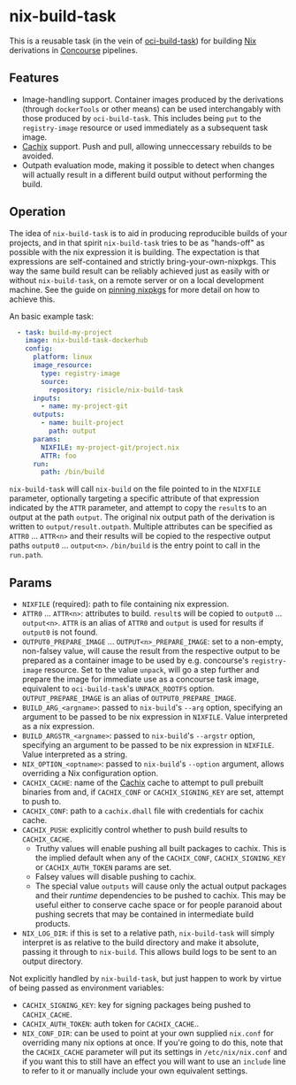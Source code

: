 # nix-build-task

This is a reusable task (in the vein of
[oci-build-task](https://github.com/vito/oci-build-task)) for building
[Nix](https://nixos.org/) derivations in [Concourse](https://concourse-ci.org/)
pipelines.

## Features

- Image-handling support. Container images produced by the derivations (through
  `dockerTools` or other means) can be used interchangably with those produced by
  `oci-build-task`. This includes being `put` to the `registry-image` resource or
  used immediately as a subsequent task image.
- [Cachix](https://cachix.org/) support. Push and pull, allowing unneccessary rebuilds
  to be avoided.
- Outpath evaluation mode, making it possible to detect when changes will actually
  result in a different build output without performing the build.

## Operation

The idea of `nix-build-task` is to aid in producing reproducible builds of your
projects, and in that spirit `nix-build-task` tries to be as "hands-off" as possible
with the nix expression it is building. The expectation is that expressions are
self-contained and strictly bring-your-own-nixpkgs. This way the same build result can
be reliably achieved just as easily with or without `nix-build-task`, on a remote server
or on a local development machine. See the guide on
[pinning nixpkgs](https://nixos.org/guides/towards-reproducibility-pinning-nixpkgs.html)
for more detail on how to achieve this.

An basic example task:

```yaml
  - task: build-my-project
    image: nix-build-task-dockerhub
    config:
      platform: linux
      image_resource:
        type: registry-image
        source:
          repository: risicle/nix-build-task
      inputs:
        - name: my-project-git
      outputs:
        - name: built-project
          path: output
      params:
        NIXFILE: my-project-git/project.nix
        ATTR: foo
      run:
        path: /bin/build
```

`nix-build-task` will call `nix-build` on the file pointed to in the `NIXFILE` parameter,
optionally targeting a specific attribute of that expression indicated by the `ATTR`
parameter, and attempt to copy the `result`s to an output at the path `output`. The
original nix output path of the derivation is written to `output/result.outpath`.
Multiple attributes can be specified as `ATTR0` ... `ATTR<n>` and their results will be
copied to the respective output paths `output0` ... `output<n>`. `/bin/build` is the
entry point to call in the `run.path`.

## Params

- `NIXFILE` (required): path to file containing nix expression.
- `ATTR0` ... `ATTR<n>`: attributes to build. `result`s will be copied to `output0` ...
  `output<n>`. `ATTR` is an alias of `ATTR0` and `output` is used for results if
  `output0` is not found.
- `OUTPUT0_PREPARE_IMAGE` ... `OUTPUT<n>_PREPARE_IMAGE`: set to a non-empty, non-falsey
  value, will cause the result from the respective output to be prepared as a container
  image to be used by e.g. concourse's `registry-image` resource. Set to the value
  `unpack`, will go a step further and prepare the image for immediate use as a concourse
  task image, equivalent to `oci-build-task`'s `UNPACK_ROOTFS` option.
  `OUTPUT_PREPARE_IMAGE` is an alias of `OUTPUT0_PREPARE_IMAGE`.
- `BUILD_ARG_<argname>`: passed to `nix-build`'s `--arg` option, specifying an argument
  to be passed to be nix expression in `NIXFILE`. Value interpreted as a nix expression.
- `BUILD_ARGSTR_<argname>`: passed to `nix-build`'s `--argstr` option, specifying an
  argument to be passed to be nix expression in `NIXFILE`. Value interpreted as a string.
- `NIX_OPTION_<optname>`: passed to `nix-build`'s `--option` argument, allows overriding
  a Nix configuration option.
- `CACHIX_CACHE`: name of the [Cachix](https://cachix.org/) cache to attempt to pull
  prebuilt binaries from and, if `CACHIX_CONF` or `CACHIX_SIGNING_KEY` are set, attempt
  to push to.
- `CACHIX_CONF`: path to a `cachix.dhall` file with credentials for cachix cache.
- `CACHIX_PUSH`: explicitly control whether to push build results to `CACHIX_CACHE`.
  - Truthy values will enable pushing all built packages to cachix. This is the implied
    default when any of the `CACHIX_CONF`, `CACHIX_SIGNING_KEY` or `CACHIX_AUTH_TOKEN`
    params are set.
  - Falsey values will disable pushing to cachix.
  - The special value `outputs` will cause only the actual output packages and their
    *runtime* dependencies to be pushed to cachix. This may be useful either to conserve
    cache space or for people paranoid about pushing secrets that may be contained in
    intermediate build products.
- `NIX_LOG_DIR`: if this is set to a relative path, `nix-build-task` will simply
  interpret is as relative to the build directory and make it absolute, passing it
  through to `nix-build`. This allows build logs to be sent to an output directory.

Not explicitly handled by `nix-build-task`, but just happen to work by virtue of being
passed as environment variables:

- `CACHIX_SIGNING_KEY`: key for signing packages being pushed to `CACHIX_CACHE`.
- `CACHIX_AUTH_TOKEN`: auth token for `CACHIX_CACHE`..
- `NIX_CONF_DIR`: can be used to point at your own supplied `nix.conf` for overriding
  many nix options at once. If you're going to do this, note that the `CACHIX_CACHE`
  parameter will put its settings in `/etc/nix/nix.conf` and if you want this to still
  have an effect you will want to use an `include` line to refer to it or manually
  include your own equivalent settings.
